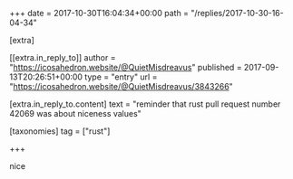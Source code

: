 +++
date = 2017-10-30T16:04:34+00:00
path = "/replies/2017-10-30-16-04-34"

[extra]

[[extra.in_reply_to]]
author = "https://icosahedron.website/@QuietMisdreavus"
published = 2017-09-13T20:26:51+00:00
type = "entry"
url = "https://icosahedron.website/@QuietMisdreavus/3843266"

[extra.in_reply_to.content]
text = "reminder that rust pull request number 42069 was about niceness values"

[taxonomies]
tag = ["rust"]

+++

<p>nice</p><a href="https://fed.brid.gy/"></a>